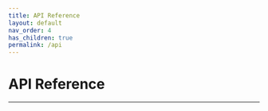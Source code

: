 ```yaml
---
title: API Reference
layout: default
nav_order: 4
has_children: true
permalink: /api
---
```


# API Reference
---